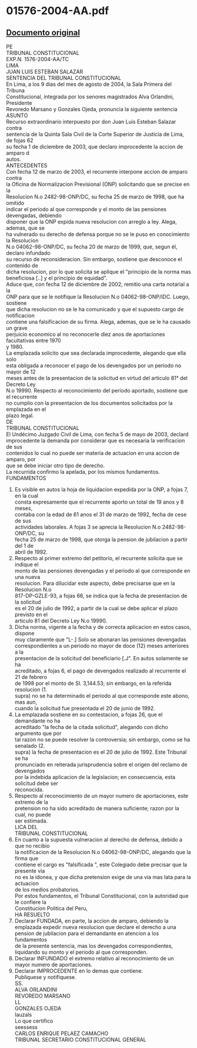 
01576-2004-AA.pdf
=================
  
[Documento original](https://tc.gob.pe/jurisprudencia/2005/01576-2004-AA.pdf)  
---  
PE  
TRIBUNAL CONSTITUCIONAL  
EXP.N. 1576-2004-AA/TC  
LIMA  
JUAN LUIS ESTEBAN SALAZAR  
SENTENCIA DEL TRIBUNAL CONSTITUCIONAL  
En Lima, a los 9 dias del mes de agosto de 2004, la Sala Primera del Tribuna  
Constitucional, integrada por los senores magistrados Alva Orlandini, Presidente  
Revoredo Marsano y Gonzales Ojeda, pronuncia la siguiente sentencia  
ASUNTO  
Recurso extraordinario interpuesto por don Juan Luis Esteban Salazar contra  
sentencia de la Quinta Sala Civil de la Corte Superior de Justicia de Lima, de fojas 62  
su fecha 1 de diciembre de 2003, que declaro improcedente la accion de amparo d  
autos.  
ANTECEDENTES  
Con fecha 12 de marzo de 2003, el recurrente interpone accion de amparo contra  
la Oficina de Normalizacion Previsional (ONP) solicitando que se precise en la  
Resolucion N.o 2482-98-ONP/DC, su fecha 25 de marzo de 1998, que ha omitido  
indicar el periodo al que corresponde y el monto de las pensiones devengadas, debiendo  
disponer que la ONP expida nueva resolucion con arreglo a ley. Alega, ademas, que se  
ha vulnerado su derecho de defensa porque no se le puso en conocimiento la Resolucion  
N.o 04062-98-ONP/DC, su fecha 20 de marzo de 1999, que, segun él, declaro infundado  
su recurso de reconsideracion. Sin embargo, sostiene que desconoce el contenido de  
dicha resolucion, por lo que solicita se aplique el "principio de la norma mas  
beneficiosa [..] y el principio de equidad".  
Aduce que, con fecha 12 de diciembre de 2002, remitio una carta notarial a la  
ONP para que se le notifique la Resolucion N.o 04062-98-ONP/IDC. Luego, sostiene  
que dicha resolucion no se le ha comunicado y que el supuesto cargo de notificacion  
contiene una falsificacion de su firma. Alega, ademas, que se le ha causado un grave  
perjuicio economico al no reconocerle diez anos de aportaciones facultativas entre 1970  
y 1980.  
La emplazada solicito que sea declarada improcedente, alegando que ella solo  
esta obligada a reconocer el pago de los devengados por un periodo no mayor de 12  
meses antes de la presentacion de la solicitud en virtud del articulo 81° del Decreto Ley  
N.o 19990. Respecto al reconocimiento del periodo aportado, sostiene que el recurrente  
no cumplio con la presentacion de los documentos solicitados por la emplazada en el  
plazo legal.  
DE  
TRIBUNAL CONSTITUCIONAL  
El Undécimo Juzgado Civil de Lima, con fecha 5 de mayo de 2003, declard  
improcedente la demanda por considerar que es necesaria la verificacion de sus  
contenidos lo cual no puede ser materia de actuacion en una accion de amparo, por  
que se debe iniciar otro tipo de derecho.  
La recurrida confirmo la apelada, por los mismos fundamentos.  
FUNDAMENTOS  
1. Es visible en autos la hoja de liquidacion expedida por la ONP, a fojas 7, en la cual  
consta expresamente que el recurrente aporto un total de 19 anos y 8 meses,  
contaba con la edad de 61 anos el 31 de marzo de 1992, fecha de cese de sus  
actividades laborales. A fojas 3 se aprecia la Resolucion N.o 2482-98-ONP/DC, su  
fecha 25 de marzo de 1998, que otorga la pension de jubilacion a partir del 1 de  
abril de 1992.  
2. Respecto al primer extremo del petitorio, el recurrente solicita que se indique el  
monto de las pensiones devengadas y el periodo al que corresponde en una nueva  
resolucion. Para dilucidar este aspecto, debe precisarse que en la Resolucion N.o  
817-DP-GZLE-93, a fojas 66, se indica que la fecha de presentacion de la solicitud  
es el 20 de julio de 1992, a partir de la cual se debe aplicar el plazo previsto en el  
articulo 81 del Decreto Ley N.o 19990.  
3. Dicha norma, vigente a la fecha y de correcta aplicacion en estos casos, dispone  
muy claramente que "L-.] Solo se abonaran las pensiones devengadas  
correspondientes a un periodo no mayor de doce (12) meses anteriores a la  
presentacion de la solicitud del beneficiario [.J". En autos solamente se ha  
acreditado, a fojas 6, el pago de devengados realizado al recurrente el 21 de febrero  
de 1998 por el monto de SI. 3,144.53; sin embargo, en la referida resolucion (1.  
supra) no se ha determinado el periodo al que corresponde este abono, mas aun,  
cuando la solicitud fue presentada el 20 de junio de 1992.  
4. La emplazada sostiene en su contestacion, a fojas 26, que el demandante no ha  
acreditado "la fecha de la citada solicitud", alegando con dicho argumento que por  
tal razon no se puede resolver la controversia; sin embargo, como se ha senalado (2.  
supra) la fecha de presentacion es el 20 de julio de 1992. Este Tribunal se ha  
pronunciado en reiterada jurisprudencia sobre el origen del reclamo de devengados  
por la indebida aplicacion de la legislacion; en consecuencia, esta solicitud debe ser  
reconocida.  
5. Respecto al reconocimiento de un mayor numero de aportaciones, este extremo de la  
pretension no ha sido acreditado de manera suficiente; razon por la cual, no puede  
ser estimada.  
LICA DEL  
TRIBUNAL CONSTITUCIONAL  
6. En cuanto a la supuesta vulneracion al derecho de defensa, debido a que no recibio  
la notificacion de la Resolucion N.o 04062-98-ONP/DC, alegando que la firma que  
contiene el cargo es "falsificada ", este Colegiado debe precisar que la presente via  
no es la idonea, y que dicha pretension exige de una via mas lata para la actuacion  
de los medios probatorios.  
Por estos fundamentos, el Tribunal Constitucional, con la autoridad que le confiere la  
Constitucion Politica del Peru,  
HA RESUELTO  
1. Declarar FUNDADA, en parte, la accion de amparo, debiendo la  
emplazada expedir nueva resolucion que declare el derecho a una  
pension de jubilacion para el demandante en atencion a los fundamentos  
de la presente sentencia, mas los devengados correspondientes,  
liquidando su monto y el periodo al que corresponden.  
2. Declarar INFUNDADO el extremo relativo al reconocimiento de un  
mayor numero de aportaciones.  
3. Declarar IMPROCEDENTE en lo demas que contiene.  
Publiquese y notifiquese.  
SS.  
ALVA ORLANDINI  
REVOREDO MARSANO  
LL  
GONZALES OJEDA  
lauzals  
Lo que certifico  
seessess  
CARLOS ENRIQUE PELAEZ CAMACHO  
TRIBUNAL SECRETARIO CONSTITUCIONAL GENERAL